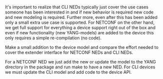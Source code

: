 It's important to realize that CLI NEDs typically just cover the use
cases someone has been interested in and if new behavior is required
new code and new modeling is required.  Further more, even after this
has been added only a small extra use case is supported.  For NETCONF
on the other hand, we get full support for everything a device support
right out of the box and even if new functionality (new YANG-models)
are added to the device this only requires a simple re-compilation (no
code).

Make a small addition to the device model and compare the effort
needed to cover the extender interface for NETCONF NEDs and CLI NEDs.

For a NETCONF NED we just add the new or update the model to the YANG
directory in the package and run make to have a new NED.  For CLI
devices we must update the CLI model and add code to the device API.
